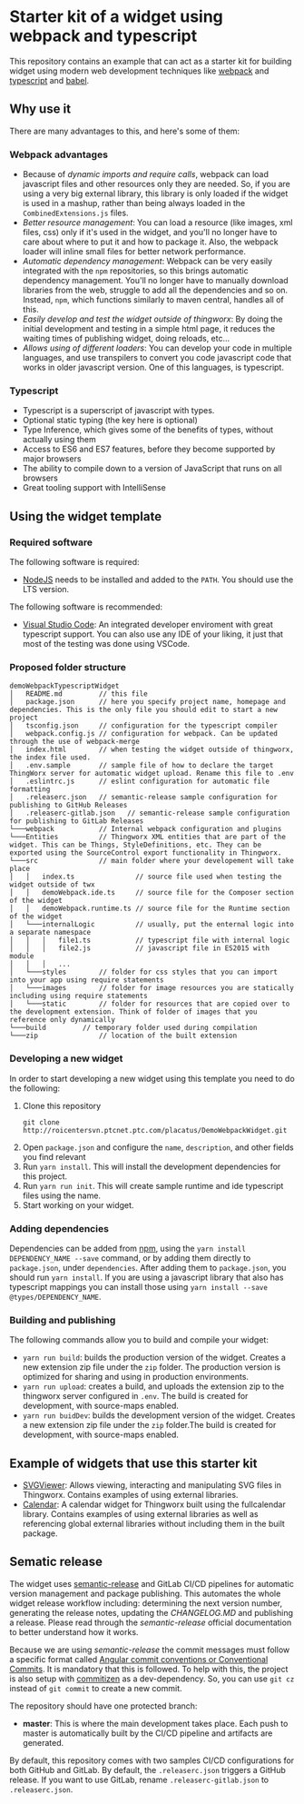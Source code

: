 # Starter kit of a widget using webpack and typescript

This repository contains an example that can act as a starter kit for building widget using modern web development techniques like [webpack](https://webpack.js.org/) and [typescript](https://www.typescriptlang.org/) and [babel](https://babeljs.io/).

## Why use it

There are many advantages to this, and here's some of them:

### Webpack advantages

* Because of *dynamic imports and require calls*, webpack can load javascript files and other resources only they are needed. So, if you are using a very big external library, this library is only loaded if the widget is used in a mashup, rather than being always loaded in the `CombinedExtensions.js` files.
* *Better resource management*: You can load a resource (like images, xml files, css) only if it's used in the widget, and you'll no longer have to care about where to put it and how to package it. Also, the webpack loader will inline small files for better network performance.
* *Automatic dependency management*: Webpack can be very easily integrated with the `npm` repositories, so this brings automatic dependency management. You'll no longer have to manually download libraries from the web, struggle to add all the dependencies and so on. Instead, `npm`, which functions similarly to maven central, handles all of this.
* *Easily develop and test the widget outside of thingworx*: By doing the initial development and testing in a simple html page, it reduces the waiting times of publishing widget, doing reloads, etc...
* *Allows using of different loaders*: You can develop your code in multiple languages, and use transpilers to convert you code javascript code that works in older javascript version. One of this languages, is typescript.

### Typescript

* Typescript is a superscript of javascript with types.
* Optional static typing (the key here is optional)
* Type Inference, which gives some of the benefits of types, without actually using them
* Access to ES6 and ES7 features, before they become supported by major browsers
* The ability to compile down to a version of JavaScript that runs on all browsers
* Great tooling support with IntelliSense

## Using the widget template

### Required software

The following software is required:

* [NodeJS](https://nodejs.org/en/) needs to be installed and added to the `PATH`. You should use the LTS version.

The following software is recommended:

* [Visual Studio Code](https://code.visualstudio.com/): An integrated developer enviroment with great typescript support. You can also use any IDE of your liking, it just that most of the testing was done using VSCode.

### Proposed folder structure

```
demoWebpackTypescriptWidget
│   README.md         // this file
│   package.json      // here you specify project name, homepage and dependencies. This is the only file you should edit to start a new project
│   tsconfig.json     // configuration for the typescript compiler
│   webpack.config.js // configuration for webpack. Can be updated through the use of webpack-merge
│   index.html        // when testing the widget outside of thingworx, the index file used.
│   .env.sample       // sample file of how to declare the target ThingWorx server for automatic widget upload. Rename this file to .env
│   .eslintrc.js      // eslint configuration for automatic file formatting
│   .releaserc.json   // semantic-release sample configuration for publishing to GitHub Releases
│   .releaserc-gitlab.json   // semantic-release sample configuration for publishing to GitLab Releases
└───webpack           // Internal webpack configuration and plugins
└───Entities          // Thingworx XML entities that are part of the widget. This can be Things, StyleDefinitions, etc. They can be exported using the SourceControl export functionality in Thingworx.
└───src               // main folder where your developement will take place
│   │   index.ts               // source file used when testing the widget outside of twx
│   │   demoWebpack.ide.ts     // source file for the Composer section of the widget
│   │   demoWebpack.runtime.ts // source file for the Runtime section of the widget
│   └───internalLogic          // usually, put the enternal logic into a separate namespace
│   │   │   file1.ts           // typescript file with internal logic
│   │   │   file2.js           // javascript file in ES2015 with module
│   │   │   ...
│   └───styles        // folder for css styles that you can import into your app using require statements
│   └───images        // folder for image resources you are statically including using require statements
│   └───static        // folder for resources that are copied over to the development extension. Think of folder of images that you reference only dynamically
└───build         // temporary folder used during compilation
└───zip               // location of the built extension
```

### Developing a new widget

In order to start developing a new widget using this template you need to do the following:

1. Clone this repository
    ```
    git clone http://roicentersvn.ptcnet.ptc.com/placatus/DemoWebpackWidget.git
    ```
2. Open `package.json` and configure the `name`, `description`, and other fields you find relevant
3. Run `yarn install`. This will install the development dependencies for this project.
4. Run `yarn run init`. This will create sample runtime and ide typescript files using the name.
5. Start working on your widget.

### Adding dependencies

Dependencies can be added from [npm](https://www.npmjs.com/), using the `yarn install DEPENDENCY_NAME --save` command, or by adding them directly to `package.json`, under `dependencies`. After adding them to `package.json`, you should run `yarn install`.
If you are using a javascript library that also has typescript mappings you can install those using `yarn install --save @types/DEPENDENCY_NAME`.

### Building and publishing

The following commands allow you to build and compile your widget:

* `yarn run build`: builds the production version of the widget. Creates a new extension zip file under the `zip` folder. The production version is optimized for sharing and using in production environments.
* `yarn run upload`: creates a build, and uploads the extension zip to the thingworx server configured in `.env`. The build is created for development, with source-maps enabled.
* `yarn run buidDev`: builds the development version of the widget. Creates a new extension zip file under the `zip` folder.The build is created for development, with source-maps enabled.

## Example of widgets that use this starter kit

* [SVGViewer](https://github.com/ptc-iot-sharing/SvgViewerWidgetTWX): Allows viewing, interacting and manipulating SVG files in Thingworx. Contains examples of using external libraries.
* [Calendar](https://github.com/ptc-iot-sharing/CalendarWidgetTWX): A calendar widget for Thingworx built using the fullcalendar library.  Contains examples of using external libraries as well as referencing global external libraries without including them in the built package.

## Sematic release

The widget uses [semantic-release](https://semantic-release.gitbook.io/) and GitLab CI/CD pipelines for automatic version management and package publishing. This automates the whole widget release workflow including: determining the next version number, generating the release notes, updating the _CHANGELOG.MD_ and publishing a release. Please read through the *semantic-release* official documentation to better understand how it works.

Because we are using *semantic-release* the commit messages must follow a specific format called [Angular commit conventions or Conventional Commits](https://www.conventionalcommits.org/en/v1.0.0/). It is mandatory that this is followed. To help with this, the project is also setup with [commitizen](https://commitizen.github.io/cz-cli/) as a dev-dependency. So, you can use `git cz` instead of `git commit` to create a new commit.

The repository should have one protected branch:

* **master**: This is where the main development takes place. Each push to master is automatically built by the CI/CD pipeline and artifacts are generated.

By default, this repository comes with two samples CI/CD configurations for both GitHub and GitLab. By default, the `.releaserc.json` triggers a GitHub release. If you want to use GitLab, rename `.releaserc-gitlab.json` to `.releaserc.json`.
